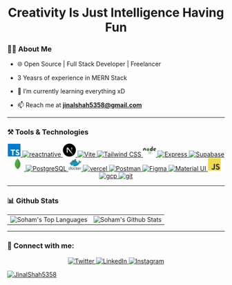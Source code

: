 <div align="center">
  <h1>Creativity Is Just Intelligence Having Fun</h1>
</div>

### 👨‍💻 **About Me**

- 🌐 Open Source | Full Stack Developer | Freelancer

- 3 Yeasrs of experience in MERN Stack

- 🌱 I’m currently learning everything xD

- 📫 Reach me at **jinalshah5358@gmail.com**



---

### ⚒️ **Tools & Technologies**

<p align="center">
  <a href="https://www.typescriptlang.org/" target="_blank">
    <img src="https://raw.githubusercontent.com/devicons/devicon/master/icons/typescript/typescript-original.svg" alt="typescript" width="30px" />
  </a>
  <a href="https://reactnative.dev/" target="_blank">
    <img src="https://reactnative.dev/img/header_logo.svg" alt="reactnative" width="30px" />
  </a>
  <a href="https://nextjs.org/" target="_blank">
    <img src="https://raw.githubusercontent.com/devicons/devicon/master/icons/nextjs/nextjs-original.svg" alt="nextjs" width="30px" />
  </a>
  <a href="https://vitejs.dev/" target="_blank">
    <img src="https://github-production-user-asset-6210df.s3.amazonaws.com/62091613/261395532-b40892ef-efb8-4b0e-a6b5-d1cfc2f3fc35.png" alt="Vite" title="Vite" width="30px" />
  </a>
  <a href="https://tailwindcss.com/" target="_blank">
    <img src="https://user-images.githubusercontent.com/25181517/202896760-337261ed-ee92-4979-84c4-d4b829c7355d.png" alt="Tailwind CSS" title="Tailwind CSS" width="30px" />
  </a>
  <a href="https://nodejs.org" target="_blank">
    <img src="https://raw.githubusercontent.com/devicons/devicon/master/icons/nodejs/nodejs-original-wordmark.svg" alt="nodejs" width="30px" />
  </a> 
  <a href="https://expressjs.com/" target="_blank">
    <img src="https://user-images.githubusercontent.com/25181517/183859966-a3462d8d-1bc7-4880-b353-e2cbed900ed6.png" alt="Express" title="Express" width="30px" />
  </a>
  <a href='https://www.supabase.com/' target='_blank'>
    <img src='https://seeklogo.com/images/S/supabase-logo-DCC676FFE2-seeklogo.com.png' alt="Supabase" title="Supabase" width="30px" />
  </a>
  <a href="https://www.mongodb.com/" target="_blank">
    <img src="https://raw.githubusercontent.com/devicons/devicon/master/icons/mongodb/mongodb-original.svg" alt="mongodb" width="30px" />
  </a>
  <a href="https://www.postgresql.org/" target="_blank">
    <img src="https://user-images.githubusercontent.com/25181517/117208740-bfb78400-adf5-11eb-97bb-09072b6bedfc.png" alt="PostgreSQL" title="PostgreSQL" width="30px" />
  </a>
  <a href="https://www.docker.com/" target="_blank">
    <img src="https://raw.githubusercontent.com/devicons/devicon/master/icons/docker/docker-original-wordmark.svg" alt="docker" width="30px" />
  </a>
  <a href="https://www.vercel.com" target="_blank">
    <img src='https://www.svgrepo.com/show/327408/logo-vercel.svg' alt='vercel' width="30px">
  </a>
  <a href="https://www.postman.com/" target="_blank">
    <img src="https://user-images.githubusercontent.com/25181517/192109061-e138ca71-337c-4019-8d42-4792fdaa7128.png" alt="Postman" title="Postman" width="30px" />
  </a>
  <a href="https://www.figma.com/" target="_blank">
    <img src="https://user-images.githubusercontent.com/25181517/189715289-df3ee512-6eca-463f-a0f4-c10d94a06b2f.png" alt="Figma" title="Figma" width="30px" />
  </a>
  <a href="https://mui.com/" target="_blank">
    <img src="https://user-images.githubusercontent.com/25181517/189716630-fe6c084c-6c66-43af-aa49-64c8aea4a5c2.png" alt="Material UI" title="Material UI" width="30px" />
  </a> 
  <a href="https://developer.mozilla.org/en-US/docs/Web/JavaScript" target="_blank">
    <img src="https://raw.githubusercontent.com/devicons/devicon/master/icons/javascript/javascript-original.svg" alt="javascript" width="30px" />
  </a>  
  <a href="https://cloud.google.com" target="_blank">
    <img src="https://www.vectorlogo.zone/logos/google_cloud/google_cloud-icon.svg" alt="gcp" width="30px" />
  </a> 
  <a href="https://git-scm.com/" target="_blank">
    <img src="https://www.vectorlogo.zone/logos/git-scm/git-scm-icon.svg" alt="git" width="30px" />
  </a> 
</p>

---



### 📊 **Github Stats**

<table align="center">
  <tr>
    <td align="center">
      <img src="https://github-readme-stats.vercel.app/api/top-langs?username=JinalShah5358&show_icons=true&locale=en&layout=compact&theme=transparent&card_width=400&title_color=fff" alt="Soham's Top Languages" />
    </td>
    <td align="center">
      <img src="http://github-readme-streak-stats.herokuapp.com?user=JinalShah5358&theme=tokyonight_duo&hide_border=false" alt="Soham's Github Stats" width="450" />
    </td>
    
  </tr>
</table>

---

### 🔗 Connect with me:

<p align="center">
  <a href="https://x.com/JinalShah5358" target="blank">
    <img src="https://img.shields.io/badge/Twitter-%23000000.svg?style=for-the-badge&logo=X&logoColor=white)" alt="Twitter" />
  </a>
  <a href="www.linkedin.com/in/jinal-shah-23612a218" target="blank">
    <img src="https://img.shields.io/badge/LinkedIn-0077B5?style=for-the-badge&logo=linkedin&logoColor=white" alt="LinkedIn" />
  </a>
  <a href="https://www.instagram.com/jinal5358/" target="blank">
    <img src="https://img.shields.io/badge/Instagram-E4405F?style=for-the-badge&logo=instagram&logoColor=white" alt="Instagram" />
  </a>



</p>
<a href="https://github.com/JinalShah5358">
   <img src="https://komarev.com/ghpvc/?username=JinalShah5358&label=Visitors&color=0e75b6&style=for-the-badge" alt="JinalShah5358" width='120' />
</a>
